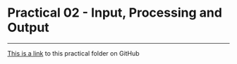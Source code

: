 # Practical 02 - Input, Processing and Output

---

[This is a link](https://github.com/CP1401/Practicals/tree/master/prac_03) to this practical folder on GitHub